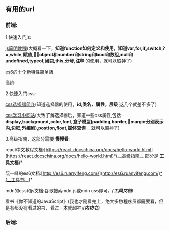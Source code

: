 ## 有用的url

### 前端:


1.快速入门js:

[js简明教程](http://yanhaijing.com/basejs/)(大概看一下，__知道function如何定义和使用，知道var,for,if,switch,?=,while,赋值,object和number和string和bool和数组,null和undefined,typeof,闭包,this,分号,注释__ 的使用，就可以超神了)

[es6的十个新特性简单版](https://juejin.im/post/5b1d1fd6f265da6e410e137c)


高阶:

2.快速入门css: 

[css选择器简介](https://www.jianshu.com/p/e7a752d0dd38)(知道选择器的使用，__id,类名，属性，层级__ 这几个就差不多了)

[css学习小网站](http://zh.learnlayout.com/)(大致了解选择器后，知道一些css属性,包括 __display,background,color,font,盒子模型(padding,border,margin分别表示内,边框,外编剧),postion,float,媒体查询__ ，就可以超神了)


3.高级指南，这部分需要 __慢慢看__:

react中文教程文档:[https://react.docschina.org/docs/hello-world.html](https://react.docschina.org/docs/hello-world.html)*(__高级指南__ 部分是 __工具文档__)*

阮一峰的es6文档:[http://es6.ruanyifeng.com/](http://es6.ruanyifeng.com/)*(__工具书__)*

mdn的css和js文档:谷歌搜索mdn js或mdn css即可。*(__工具文档__)*

看书《你不知道的JavaScript》(我也才刚看完上，绝大多数程序员都需要看，但是有都没有看过的书，看过一本就超神)*(__内功书__)*

### 后端:







